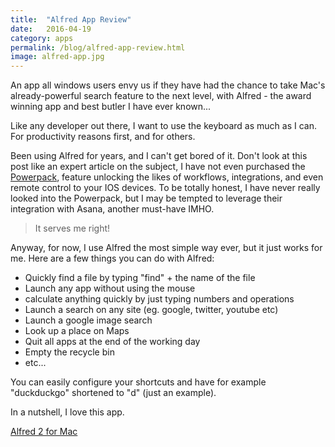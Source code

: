 ```yaml
---
title:  "Alfred App Review"
date:   2016-04-19
category: apps
permalink: /blog/alfred-app-review.html
image: alfred-app.jpg
---
```

An app all windows users envy us if they have had the chance to take Mac's already-powerful search feature to the next level, with Alfred - the award winning app and best butler I have ever known...

Like any developer out there, I want to use the keyboard as much as I can. For productivity reasons first, and for others.

Been using Alfred for years, and I can't get bored of it. Don't look at this post like an expert article on the subject, I have not even purchased the [Powerpack](https://www.alfredapp.com/powerpack/buy/), feature unlocking the likes of workflows, integrations, and even remote control to your IOS devices.
To be totally honest, I have never really looked into the Powerpack, but I may be tempted to leverage their integration with Asana, another must-have IMHO.

> It serves me right!

Anyway, for now, I use Alfred the most simple way ever, but it just works for me. Here are a few things you can do with Alfred:

+ Quickly find a file by typing "find" + the name of the file
+ Launch any app without using the mouse
+ calculate anything quickly by just typing numbers and operations
+ Launch a search on any site (eg. google, twitter, youtube etc)
+ Launch a google image search
+ Look up a place on Maps
+ Quit all apps at the end of the working day
+ Empty the recycle bin
+ etc...

You can easily configure your shortcuts and have for example "duckduckgo" shortened to "d" (just an example).

In a nutshell, I love this app. 

[Alfred 2 for Mac](https://www.alfredapp.com/)